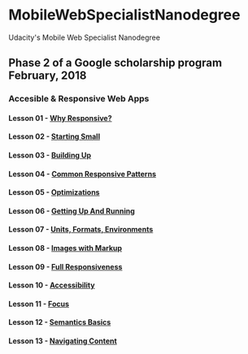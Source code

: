 # MobileWebSpecialistNanodegree
Udacity's Mobile Web Specialist Nanodegree 

## Phase 2 of a Google scholarship program February, 2018

### Accesible & Responsive Web Apps
#### Lesson 01 - [Why Responsive?](https://github.com/TomerPacific/MobileWebSpecialistNanodegree/tree/master/Lesson%2001%20-%20Why%20Responsive)
#### Lesson 02 - [Starting Small](https://github.com/TomerPacific/MobileWebSpecialistNanodegree/tree/master/Lesson%2002%20-%20Starting%20Small)
#### Lesson 03 - [Building Up](https://github.com/TomerPacific/MobileWebSpecialistNanodegree/tree/master/Lesson%2003%20-%20Building%20Up)
#### Lesson 04 - [Common Responsive Patterns](https://github.com/TomerPacific/MobileWebSpecialistNanodegree/tree/master/Lesson%2004%20-%20Common%20Responsive%20Patterns)
#### Lesson 05 - [Optimizations](https://github.com/TomerPacific/MobileWebSpecialistNanodegree/tree/master/Lesson%2005%20-%20Optimizations)
#### Lesson 06 - [Getting Up And Running](https://github.com/TomerPacific/MobileWebSpecialistNanodegree/tree/master/Lesson%2006%20-%20Getting%20Up%20And%20Running)
#### Lesson 07 - [Units, Formats, Environments](https://github.com/TomerPacific/MobileWebSpecialistNanodegree/tree/master/Lesson%2007%20-%20Units%2C%20Formats%2C%20Environments)
#### Lesson 08 - [Images with Markup](https://github.com/TomerPacific/MobileWebSpecialistNanodegree/tree/master/Lesson%2008%20-%20Images%20with%20Markup)
#### Lesson 09 - [Full Responsiveness](https://github.com/TomerPacific/MobileWebSpecialistNanodegree/tree/master/Lesson%2009%20-%20Full%20Responsiveness)
#### Lesson 10 - [Accessibility](https://github.com/TomerPacific/MobileWebSpecialistNanodegree/tree/master/Lesson%2010%20-%20Accessibility)
#### Lesson 11 - [Focus](https://github.com/TomerPacific/MobileWebSpecialistNanodegree/tree/master/Lesson%2011%20-%20Focus)
#### Lesson 12 - [Semantics Basics](https://github.com/TomerPacific/MobileWebSpecialistNanodegree/tree/master/Lesson%2012%20-%20Semantics%20Basics)
#### Lesson 13 - [Navigating Content](https://github.com/TomerPacific/MobileWebSpecialistNanodegree/tree/master/Lesson%2013%20-%20Navigating%20Content)